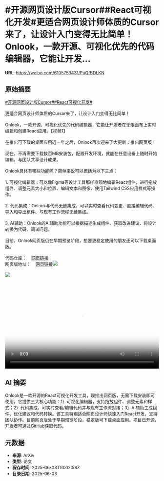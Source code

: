 # #开源网页设计版Cursor##React可视化开发#更适合网页设计师体质的Cursor来了，让设计入门变得无比简单！Onlook，一款开源、可视化优先的代码编辑器，它能让开发...

**URL**: https://weibo.com/6105753431/PuQfBDLKN

## 原始摘要

<a href="https://m.weibo.cn/search?containerid=231522type%3D1%26t%3D10%26q%3D%23%E5%BC%80%E6%BA%90%E7%BD%91%E9%A1%B5%E8%AE%BE%E8%AE%A1%E7%89%88Cursor%23&amp;extparam=%23%E5%BC%80%E6%BA%90%E7%BD%91%E9%A1%B5%E8%AE%BE%E8%AE%A1%E7%89%88Cursor%23" data-hide=""><span class="surl-text">#开源网页设计版Cursor#</span></a><a href="https://m.weibo.cn/search?containerid=231522type%3D1%26t%3D10%26q%3D%23React%E5%8F%AF%E8%A7%86%E5%8C%96%E5%BC%80%E5%8F%91%23&amp;extparam=%23React%E5%8F%AF%E8%A7%86%E5%8C%96%E5%BC%80%E5%8F%91%23" data-hide=""><span class="surl-text">#React可视化开发#</span></a><br><br>更适合网页设计师体质的Cursor来了，让设计入门变得无比简单！<br><br>Onlook，一款开源、可视化优先的代码编辑器，它能让开发者在无限画布上实时编辑和创建React应用。【视频1】<br><br>在推出可下载的桌面应用近一年之后，Onlook再次迎来了大更新：推出网页版！<br><br>现在，不再需要下载数百MB安装包，配置开发环境，就能在任意设备上随时开始编辑，与团队共享设计成果。<br><br>Onlook具体有哪些功能呢？简单来说可以概括为以下三点：<br><br>1. 可视化编辑器：可以像Figma等设计工具那样直观地编辑React组件，进行拖放组件、调整元素大小和位置、编辑文本和图像、使用Tailwind CSS应用样式等操作。<br><br>2. 代码集成：Onlook与代码无缝集成，可以实时查看代码变更、直接编辑代码、导入和导出组件、与现有工作流程无缝集成。<br><br>3. AI辅助：Onlook的AI辅助功能可以根据描述生成组件、获取改进建议、将设计转换为代码、调试问题。<br><br>目前，Onlook网页版仍在早期预览阶段，想要更稳定使用的朋友还可以下载桌面版。<br><br>代码仓库：<a href="https://weibo.cn/sinaurl?u=https%3A%2F%2Fgithub.com%2Fonlook-dev%2Fonlook%3Ftab%3Dreadme-ov-file" data-hide=""><span class="url-icon"><img style="width: 1rem;height: 1rem" src="https://h5.sinaimg.cn/upload/2015/09/25/3/timeline_card_small_web_default.png" referrerpolicy="no-referrer"></span><span class="surl-text">网页链接</span></a><br>网页版地址：<a href="https://weibo.cn/sinaurl?u=https%3A%2F%2Fbeta.onlook.com%2F" data-hide=""><span class="url-icon"><img style="width: 1rem;height: 1rem" src="https://h5.sinaimg.cn/upload/2015/09/25/3/timeline_card_small_web_default.png" referrerpolicy="no-referrer"></span><span class="surl-text">网页链接</span></a><img style="" src="https://tvax2.sinaimg.cn/large/006Fd7o3ly1i22a5lfnttj316w0u0tak.jpg" referrerpolicy="no-referrer"><br><br><img style="" src="https://tvax1.sinaimg.cn/large/006Fd7o3gy1i22a42x7rdj30zk0k0x21.jpg" referrerpolicy="no-referrer"><br><br><br clear="both"><div style="clear: both"></div><video controls="controls" poster="https://tvax1.sinaimg.cn/orj480/006Fd7o3ly1i22a5lystdj316w0u0tak.jpg" style="width: 100%"><source src="https://f.video.weibocdn.com/o0/uJ7qprmBlx08oKQiYQyQ01041200nJol0E010.mp4?label=mp4_720p&amp;template=1028x720.25.0&amp;ori=0&amp;ps=1CwnkDw1GXwCQx&amp;Expires=1748948565&amp;ssig=IyzhkPEyyg&amp;KID=unistore,video"><source src="https://f.video.weibocdn.com/o0/7IZZaaNelx08oKQi9kfS01041200bBBD0E010.mp4?label=mp4_hd&amp;template=684x480.25.0&amp;ori=0&amp;ps=1CwnkDw1GXwCQx&amp;Expires=1748948565&amp;ssig=pUIEoAsX0s&amp;KID=unistore,video"><source src="https://f.video.weibocdn.com/o0/A48K2ChFlx08oKQii3EQ0104120073Jb0E010.mp4?label=mp4_ld&amp;template=512x360.25.0&amp;ori=0&amp;ps=1CwnkDw1GXwCQx&amp;Expires=1748948565&amp;ssig=%2B1BZBBsBGA&amp;KID=unistore,video"><p>视频无法显示，请前往<a href="https://video.weibo.com/show?fid=1034%3A5173506418081816" target="_blank" rel="noopener noreferrer">微博视频</a>观看。</p></video>

## AI 摘要

Onlook是一款开源的React可视化开发工具，现推出网页版，无需下载安装即可使用。它提供三大核心功能：1）可视化编辑器，支持拖放组件、调整元素和样式；2）代码集成，可实时查看/编辑代码并与现有工作流对接；3）AI辅助生成组件、优化建议和代码转换。该工具特别适合网页设计师快速入门React开发，支持团队协作。目前网页版处于早期预览阶段，稳定版可下载桌面应用。项目已开源，开发者可通过GitHub获取代码。

## 元数据

- **来源**: ArXiv
- **类型**: 论文
- **保存时间**: 2025-06-03T10:02:58Z
- **目录日期**: 2025-06-03
